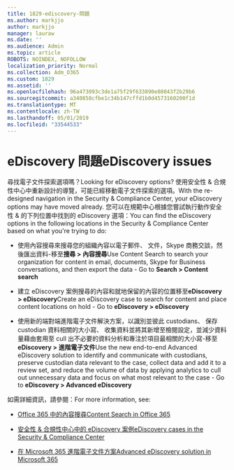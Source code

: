 ```yaml
---
title: 1829-ediscovery-問題
ms.author: markjjo
author: markjjo
manager: lauraw
ms.date: ''
ms.audience: Admin
ms.topic: article
ROBOTS: NOINDEX, NOFOLLOW
localization_priority: Normal
ms.collection: Adm_O365
ms.custom: 1829
ms.assetid: ''
ms.openlocfilehash: 96a473093c3de1a75f29f633890e08043f2b29b6
ms.sourcegitcommit: a340858cfbe1c34b147cffd1b0d4573160200f1d
ms.translationtype: MT
ms.contentlocale: zh-TW
ms.lasthandoff: 05/01/2019
ms.locfileid: "33544533"
---
```

# <a name="ediscovery-issues"></a><span data-ttu-id="c701e-102">eDiscovery 問題</span><span class="sxs-lookup"><span data-stu-id="c701e-102">eDiscovery issues</span></span>

<span data-ttu-id="c701e-103">尋找電子文件探索選項嗎？</span><span class="sxs-lookup"><span data-stu-id="c701e-103">Looking for eDiscovery options?</span></span> <span data-ttu-id="c701e-104">使用安全性 & 合規性中心中重新設計的導覽，可能已經移動電子文件探索的選項。</span><span class="sxs-lookup"><span data-stu-id="c701e-104">With the re-designed navigation in the Security & Compliance Center, your eDiscovery options may have moved already.</span></span>  <span data-ttu-id="c701e-105">您可以在規範中心根據您嘗試執行動作安全性 & 的下列位置中找到的 eDiscovery 選項：</span><span class="sxs-lookup"><span data-stu-id="c701e-105">You can find the eDiscovery options in the following locations in the Security & Compliance Center based on what you're trying to do:</span></span>

- <span data-ttu-id="c701e-106">使用內容搜尋來搜尋您的組織內容以電子郵件、 文件，Skype 商務交談，然後匯出資料-移至**搜尋 > 內容搜尋**</span><span class="sxs-lookup"><span data-stu-id="c701e-106">Use Content Search to search your organization for content in email, documents, Skype for Business conversations, and then export the data - Go to **Search > Content search**</span></span>

- <span data-ttu-id="c701e-107">建立 eDiscovery 案例搜尋的內容和就地保留的內容的位置移至**eDiscovery > eDiscovery**</span><span class="sxs-lookup"><span data-stu-id="c701e-107">Create an eDiscovery case to search for content and place content locations on hold - Go to **eDiscovery > eDiscovery**</span></span>

- <span data-ttu-id="c701e-108">使用新的端對端進階電子文件解決方案，以識別並彼此 custodians、 保存 custodian 資料相關的大小寫、 收集資料並將其新增至檢閱設定，並減少資料量藉由套用至 cull 出不必要的資料分析和專注於項目最相關的大小寫-移至**eDiscovery > 進階電子文件**</span><span class="sxs-lookup"><span data-stu-id="c701e-108">Use the new end-to-end Advanced eDiscovery solution to identify and communicate with custodians, preserve custodian data relevant to the case, collect data and add it to a review set, and reduce the volume of data by applying analytics to cull out unnecessary data and focus on what most relevant to the case -  Go to **eDiscovery > Advanced eDiscovery**</span></span>

<span data-ttu-id="c701e-109">如需詳細資訊，請參閱：</span><span class="sxs-lookup"><span data-stu-id="c701e-109">For more information, see:</span></span>

- [<span data-ttu-id="c701e-110">Office 365 中的內容搜尋</span><span class="sxs-lookup"><span data-stu-id="c701e-110">Content Search in Office 365</span></span>](https://docs.microsoft.com/office365/securitycompliance/content-search)

- [<span data-ttu-id="c701e-111">安全性 & 合規性中心中的 eDiscovery 案例</span><span class="sxs-lookup"><span data-stu-id="c701e-111">eDiscovery cases in the Security & Compliance Center</span></span>](https://docs.microsoft.com/office365/securitycompliance/ediscovery-cases)

- [<span data-ttu-id="c701e-112">在 Microsoft 365 進階電子文件方案</span><span class="sxs-lookup"><span data-stu-id="c701e-112">Advanced eDiscovery solution in Microsoft 365</span></span>](https://docs.microsoft.com/office365/securitycompliance/compliance20/overview-ediscovery-20)
